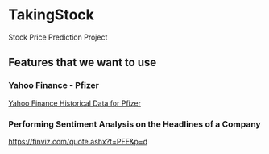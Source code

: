 # TakingStock
Stock Price Prediction Project



## Features that we want to use

### Yahoo Finance - Pfizer
[Yahoo Finance Historical Data for Pfizer](https://finance.yahoo.com/quote/PFE/history?p=PFE)

### Performing Sentiment Analysis on the Headlines of a Company
https://finviz.com/quote.ashx?t=PFE&p=d
